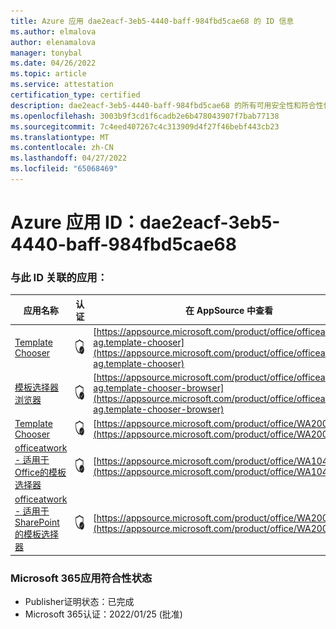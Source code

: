 ```yaml
---
title: Azure 应用 dae2eacf-3eb5-4440-baff-984fbd5cae68 的 ID 信息
ms.author: elmalova
author: elenamalova
manager: tonybal
ms.date: 04/26/2022
ms.topic: article
ms.service: attestation
certification_type: certified
description: dae2eacf-3eb5-4440-baff-984fbd5cae68 的所有可用安全性和符合性信息。
ms.openlocfilehash: 3003b9f3cd1f6cadb2e6b478043907f7bab77138
ms.sourcegitcommit: 7c4eed407267c4c313909d4f27f46bebf443cb23
ms.translationtype: MT
ms.contentlocale: zh-CN
ms.lasthandoff: 04/27/2022
ms.locfileid: "65068469"
---
```

# <a name="azure-app-id-dae2eacf-3eb5-4440-baff-984fbd5cae68"></a>Azure 应用 ID：dae2eacf-3eb5-4440-baff-984fbd5cae68


### <a name="apps-associated-with-this-id"></a>与此 ID 关联的应用：
| **应用名称** | **认证** | **在 AppSource 中查看** |
|--------------|---------------|-----------------------|
| [Template Chooser](../forward/officeatwork-ag.template-chooser.md) | <img alt="Certified application badge" src="../media/certified-badge.png" height="25" width="25" /> | [https://appsource.microsoft.com/product/office/officeatwork-ag.template-chooser](https://appsource.microsoft.com/product/office/officeatwork-ag.template-chooser) |
| [模板选择器浏览器](../forward/officeatwork-ag.template-chooser-browser.md) | <img alt="Certified application badge" src="../media/certified-badge.png" height="25" width="25" /> | [https://appsource.microsoft.com/product/office/officeatwork-ag.template-chooser-browser](https://appsource.microsoft.com/product/office/officeatwork-ag.template-chooser-browser) |
| [Template Chooser](../forward/WA200000110.md) | <img alt="Certified application badge" src="../media/certified-badge.png" height="25" width="25" /> | [https://appsource.microsoft.com/product/office/WA200000110](https://appsource.microsoft.com/product/office/WA200000110) |
| [officeatwork - 适用于Office的模板选择器](../forward/WA104380050.md) | <img alt="Certified application badge" src="../media/certified-badge.png" height="25" width="25" /> | [https://appsource.microsoft.com/product/office/WA104380050](https://appsource.microsoft.com/product/office/WA104380050) |
| [officeatwork - 适用于SharePoint的模板选择器](../forward/WA200001923.md) | <img alt="Certified application badge" src="../media/certified-badge.png" height="25" width="25" /> | [https://appsource.microsoft.com/product/office/WA200001923](https://appsource.microsoft.com/product/office/WA200001923) |

### <a name="microsoft-365-app-compliance-status"></a>Microsoft 365应用符合性状态
- Publisher证明状态：已完成
- Microsoft 365认证：2022/01/25 (批准) 
